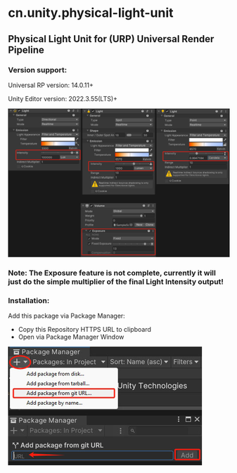 # cn.unity.physical-light-unit
## Physical Light Unit for (URP) Universal Render Pipeline

### Version support:
Universal RP version: 14.0.11+

Unity Editor version: 2022.3.55(LTS)+

![Screenshot](Images~/Screenshots.jpg)

### Note: The Exposure feature is not complete, currently it will just do the simple multiplier of the final Light Intensity output!

### Installation:
Add this package via Package Manager:
    
- Copy this Repository HTTPS URL to clipboard
- Open via Package Manager Window

![Screenshot](Images~/PackageManager.jpg)

